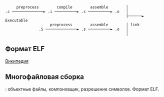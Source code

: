 ```
     preprocess        compile        assemble        │
.c ──────────────► .i ──────────► .s ──────────► .o   │
                                                      ├──────►  Executable
                    preprocess        assemble        │ link
               .S ──────────────► .s ──────────► .o   │
                                                      │
```
## Формат ELF

[Википедия](https://en.wikipedia.org/wiki/Executable_and_Linkable_Format)

## Многофайловая сборка


: объектные файлы, компоновщик, разрешение символов. Формат ELF.
